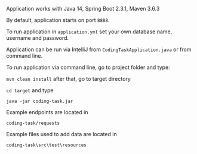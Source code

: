 Application works with Java 14, Spring Boot 2.3.1, Maven 3.6.3

By default, application starts on port `8888`.

To run application in `application.yml` set your own database name, username and password.

Application can be run via IntelliJ from `CodingTaskApplication.java` or from command line.

To run application via command line, go to project folder and type:

`mvn clean install`
after that, go to target directory

`cd target`
and type

`java -jar coding-task.jar`

Example endpoints are located in

`coding-task/requests`

Example files used to add data are located in 

`coding-task\src\test\resources`